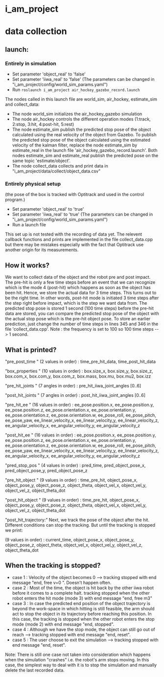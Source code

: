 # i_am_project
# data collection

## launch: 
### Entirely in simulation
* Set parameter 'object_real' to 'false'
* Set parameter 'iiwa_real' to 'false'
(The parameters can be changed in "i_am_project/config/world_sim_params.yaml")
* Run `roslaunch i_am_project air_hockey_gazebo_record.launch`

The nodes called in this launch file are world_sim, air_hockey, estimate_sim and collect_data:
- The node world_sim initializes the air_hockey_gazebo simulation
- The node air_hockey controls the different operation modes (1:track, 2:stop, 3:hit, 4:post-hit, 5:rest)
- The node estimate_sim publish the predicted stop pose of the object calculated using the real velocity of the object from Gazebo. To publish the predicted stop pose of the object calculated using the estimated velocity of the kalman filter, replace the node estimate_sim by estimate_real in the launch file 'air_hockey_gazebo_record.launch'. Both nodes estimate_sim and estimate_real publish the predicted pose on the same topic 'estimate/object'.
- The node collect_data collects and print data in "i_am_project/data/collect/object_data.csv"


### Entirely physical setup
(the pose of the box is tracked with Optitrack and used in the control program.)
* Set parameter 'object_real' to 'true'
* Set parameter 'iiwa_real' to 'true'
(The parameters can be changed in "i_am_project/config/world_sim_params.yaml")
* Run a launch file  

This set up is not tested with the recording of data yet. The relevent callback functions and prints are implemented in the file collect_data.cpp but there may be mistakes especially with the fact that Optitrack use another origin for its measurements. 

## How it works?
We want to collect data of the object and the robot pre and post impact.
The pre-hit is only a few time steps before an event that we can recognize which is the mode 4 (post-hit) which happens as soon as the object has been hit.
Hence, we store the actual data for 3 time steps. This turns out to be the right time. In other words, post-hit mode is initiated 3 time steps after the step right before impact, which is the step we want data from.
The predicted stop pose is stored 1 second (100 time steps) before the pre-hit data are stored, you can compare the predicted stop pose of the object with the actual stop pose which is the pre-hit object pose. To store an earlier prediction, just change the number of time steps in lines 345 and 346 in the file 'collect_data.cpp'. 
Note : the frequency is set to 100 so 100 time steps --> 1 second.


## What is printed?
"pre_post_time    "  (2 values in order) : time_pre_hit_data, time_post_hit_data

"box_properties   " (10 values in order) : box.size_x, box.size_y, box.size_z, box.com_x, box.com_y, box.com_z, box.mass, box.mu, box.mu2, box.izz

"pre_hit_joints   " (7 angles in order)  : pre_hit_iiwa_joint_angles [0..6]

"post_hit_joints  " (7 angles in order)  : post_hit_iiwa_joint_angles [0..6]

"pre_hit_ee       " (16 values in order) : ee_pose.position.x, ee_pose.position.y, ee_pose.position.z, ee_pose.orientation.x, ee_pose.orientation.y, ee_pose.orientation.z, ee_pose.orientation.w, ee_pose_roll, ee_pose_pitch, ee_pose_yaw, ee_linear_velocity_x, ee_linear_velocity_y, ee_linear_velocity_z, ee_angular_velocity_x, ee_angular_velocity_y, ee_angular_velocity_z 

"post_hit_ee      " (16 values in order) : ee_pose.position.x, ee_pose.position.y, ee_pose.position.z, ee_pose.orientation.x, ee_pose.orientation.y, ee_pose.orientation.z, ee_pose.orientation.w, ee_pose_roll, ee_pose_pitch, ee_pose_yaw, ee_linear_velocity_x, ee_linear_velocity_y, ee_linear_velocity_z, ee_angular_velocity_x, ee_angular_velocity_y, ee_angular_velocity_z 

"pred_stop_pos    " (4 values in order)  : pred_time, pred_object_pose_x, pred_object_pose_y, pred_object_pose_z

"pre_hit_object   " (9 values in order)  : time_pre_hit, object_pose_x, object_pose_y, object_pose_z, object_theta, object_vel_x, object_vel_y, object_vel_z, object_theta_dot

"post_hit_object  " (9 values in order)  : time_pre_hit, object_pose_x, object_pose_y, object_pose_z, object_theta, object_vel_x, object_vel_y, object_vel_z, object_theta_dot

"post_hit_trajectory:" Next, we track the pose of the object after the hit. Different conditions can stop the tracking. But until the tracking is stopped we print:

(9 values in order)  : current_time, object_pose_x, object_pose_y, object_pose_z, object_theta, object_vel_x, object_vel_y, object_vel_z, object_theta_dot

## When the tracking is stopped?

* case 1 : Velocity of the object becomes 0 --> tracking stopped with end message "end, free v=0 ". Doesn't happen often.
* case 2 : Most of the time, the object is hit back by the other iiwa robot before it comes to a complete halt. tracking stopped when the other robot enters the hit mode (mode 3) with end message "end, free m3"
* case 3 : In case the predicted end position of the object trajectory is beyond the work-space in which hitting is still feasible, the arm should act to stop the object in its trajectory before reaching this position. In this case, the tracking is stopped when the other robot enters the stop mode (mode 2) with end message "end, stopped".
* case 4 : Although we have the stop mode, the object can still go out of reach --> tracking stopped with end message "end, reset".
* case 5 : The user choose to exit the simulation --> tracking stopped with end message "end, reset".

Note: There is still one case not taken into consideration which happens when the simulation "crashes" i.e. the robot's arm stops moving. In this case, the simplest way to deal with it is to stop the simulation and manually delete the last recorded data.


